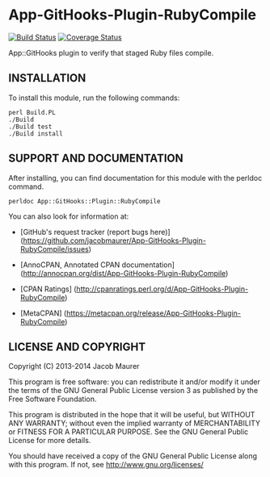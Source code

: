 App-GitHooks-Plugin-RubyCompile
===============================

[![Build Status](https://travis-ci.org/jacobmaurer/App-GitHooks-Plugin-RubyCompile.png?branch=master)](https://travis-ci.org/jacobmaurer/App-GitHooks-Plugin-RubyCompile)
[![Coverage Status](https://coveralls.io/repos/jacobmaurer/App-GitHooks-Plugin-RubyCompile/badge.png?branch=master)](https://coveralls.io/r/jacobmaurer/App-GitHooks-Plugin-RubyCompile?branch=master)

App::GitHooks plugin to verify that staged Ruby files compile.


INSTALLATION
------------

To install this module, run the following commands:

    perl Build.PL
    ./Build
    ./Build test
    ./Build install


SUPPORT AND DOCUMENTATION
-------------------------

After installing, you can find documentation for this module with the
perldoc command.

    perldoc App::GitHooks::Plugin::RubyCompile


You can also look for information at:

 * [GitHub's request tracker (report bugs here)]
   (https://github.com/jacobmaurer/App-GitHooks-Plugin-RubyCompile/issues)

 * [AnnoCPAN, Annotated CPAN documentation]
   (http://annocpan.org/dist/App-GitHooks-Plugin-RubyCompile)

 * [CPAN Ratings]
   (http://cpanratings.perl.org/d/App-GitHooks-Plugin-RubyCompile)

 * [MetaCPAN]
   (https://metacpan.org/release/App-GitHooks-Plugin-RubyCompile)


LICENSE AND COPYRIGHT
---------------------

Copyright (C) 2013-2014 Jacob Maurer

This program is free software: you can redistribute it and/or modify it under
the terms of the GNU General Public License version 3 as published by the Free
Software Foundation.

This program is distributed in the hope that it will be useful, but WITHOUT ANY
WARRANTY; without even the implied warranty of MERCHANTABILITY or FITNESS FOR A
PARTICULAR PURPOSE. See the GNU General Public License for more details.

You should have received a copy of the GNU General Public License along with
this program. If not, see http://www.gnu.org/licenses/

